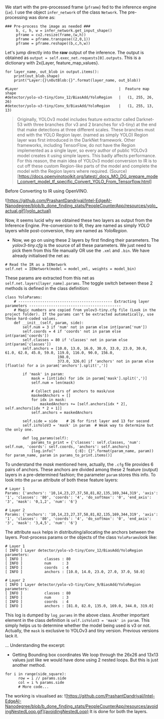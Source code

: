 We start with the pre-processed frame (`pframe`) fed to the inference engine (`ie`). I use the object `infer_network` of the class `Network`. The pre-processing was done as:
```
### Pre-process the image as needed ###
     b, c, h, w = infer_network.get_input_shape()
     pframe = cv2.resize(frame,(w,h))
     pframe = pframe.transpose((2,0,1))
     pframe = pframe.reshape((b,c,h,w))
```
Let's jump directly into the **raw** output of the inference.
The output is obtained as `output = self.exec_net.requests[0].outputs`. This is a dictionary with 2x{Layer, feature_map_values}.
```
for layer_name, out_blob in output.items():
    print(out_blob.shape)
    print("Layer:{}\nOutBlob:{}".format(layer_name, out_blob))

#Layer                                              |  Feature map shape
#detector/yolo-v3-tiny/Conv_12/BiasAdd/YoloRegion   |   (1, 255, 26, 26)
#detector/yolo-v3-tiny/Conv_9/BiasAdd/YoloRegion    |   (1, 255, 13, 13)
```
> Originally, YOLOv3 model includes feature extractor called Darknet-53 with three branches (for v3 and 2 branches for v3-tiny) at the end that make detections at three different scales. These branches must end with the YOLO Region layer. (named as simply YOLO)
Region layer was first introduced in the DarkNet framework. Other frameworks, including TensorFlow, do not have the Region implemented as a single layer, so every author of public YOLOv3 model creates it using simple layers. This badly affects performance. For this reason, the main idea of YOLOv3 model conversion to IR is to cut off these custom Region-like parts of the model and complete the model with the Region layers where required. (Source)[https://docs.openvinotoolkit.org/latest/_docs_MO_DG_prepare_model_convert_model_tf_specific_Convert_YOLO_From_Tensorflow.html]

Before Converting to IR using OpenVINO.

![https://github.com/PrashantDandriyal/Intel-EdgeAI-Nanodegree/blob/b_done_finding_stats/PeopleCounterApp/resources/yolo_actual.gif](yolo_actual)

Now, it seems lucid why we obtained these two layers as output from the Inference Engine. Pre-conversion to IR, they are named as simply _YOLO_ layers while post-conversion, they are named as _YoloRegion_.

* Now, we go on using these 2 layers by first finding their parameters. The _yolov3-tiny.cfg_ is the source of all these parameters. We just need to pick them from this file manually OR use the `.xml` and `.bin`. We have already initialised the net as:
```
# Read the IR as a IENetwork
self.net = IENetwork(model = model_xml, weights = model_bin)
```
These params are extracted from this net as `self.net.layers[layer_name].params`. The toggle switch between these 2 methods is defined in the class definition:
```
class YoloParams:
    # ------------------------------------------- Extracting layer parameters ------------------------------------------
    # Magic numbers are copied from yolov3-tiny.cfg file (Look in the project folder). If the params can't be extracted automatically, use these hard-coded values.
    def __init__(self, param, side):
        self.num = 3 if 'num' not in param else int(param['num'])
        self.coords = 4 if 'coords' not in param else int(param['coords'])
        self.classes = 80 if 'classes' not in param else int(param['classes'])
        self.anchors = [10.0, 13.0, 16.0, 30.0, 33.0, 23.0, 30.0, 61.0, 62.0, 45.0, 59.0, 119.0, 116.0, 90.0, 156.0,
                        198.0,
                        373.0, 326.0] if 'anchors' not in param else [float(a) for a in param['anchors'].split(',')]

        if 'mask' in param:
            mask = [int(idx) for idx in param['mask'].split(',')]
            self.num = len(mask)

            # Collect pairs of anchors to mask/use
            maskedAnchors = []
            for idx in mask:
                maskedAnchors += [self.anchors[idx * 2], self.anchors[idx * 2 + 1]]
            self.anchors = maskedAnchors

        self.side = side    # 26 for first layer and 13 for second
        self.isYoloV3 = 'mask' in param  # Weak way to determine but the only one.

        def log_params(self):
            params_to_print = {'classes': self.classes, 'num': self.num, 'coords': self.coords, 'anchors': self.anchors}
            [log.info("         {:8}: {}".format(param_name, param)) for param_name, param in params_to_print.items()]

```
To understand the _mask_ mentioned here, actually, the `.cfg` file provides 6 pairs of anchors. These anchors are divided among these 2 feature (output) layers in a pre-determined fashion; the parameter `param` stores this info. To look into the `param` attribute of both these feature layers:
```
# Layer 1
Params: {'anchors': '10,14,23,27,37,58,81,82,135,169,344,319', 'axis': '1', 'classes': '80', 'coords': '4', 'do_softmax': '0', 'end_axis': '3', 'mask': '0,1,2', 'num': '6'}

# Layer 2
Params: {'anchors': '10,14,23,27,37,58,81,82,135,169,344,319', 'axis': '1', 'classes': '80', 'coords': '4', 'do_softmax': '0', 'end_axis': '3', 'mask': '3,4,5', 'num': '6'}
```
The attribute `mask` helps in distributing/allocating the anchors between the layers. Post-process params or the objects of the class `YoloParams`look like:
```
# Layer 1
[ INFO ] Layer detector/yolo-v3-tiny/Conv_12/BiasAdd/YoloRegion parameters:
[ INFO ]          classes : 80
[ INFO ]          num     : 3
[ INFO ]          coords  : 4
[ INFO ]          anchors : [10.0, 14.0, 23.0, 27.0, 37.0, 58.0]

# Layer 2
[ INFO ] Layer detector/yolo-v3-tiny/Conv_9/BiasAdd/YoloRegion parameters:
[ INFO ]          classes : 80
[ INFO ]          num     : 3
[ INFO ]          coords  : 4
[ INFO ]          anchors : [81.0, 82.0, 135.0, 169.0, 344.0, 319.0]
```
This log is dumped by `log_params` in the above class. Another important element in the class definition is `self.isYoloV3 = 'mask' in param`. This simply helps us to determine whether the model being used is v3 or not. Actually, the `mask` is exclusive to YOLOv3 and tiny version. Previous versions lack it.  

... Understanding the excerpt:
* Getting Bounding box coordinates
We loop through the 26x26 and 13x13 values just like we would have done using 2 nested loops. But this is just another method.
```
for i in range(side_square):
      row = i // params.side
      col = i % params.side
      # More code...
```
The working is visualised as:
![https://github.com/PrashantDandriyal/Intel-EdgeAI-Nanodegree/blob/b_done_finding_stats/PeopleCounterApp/resources/avoidingNestedLoop.gif](avoidingNestedLoop)
It is done for both the layers.
